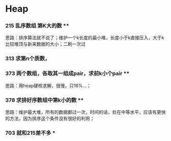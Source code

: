 # Heap

### 215 乱序数组 第K大的数 **
思路：排序算法就不说了；维护一个k长度的最小堆，长度小于k直接压入，大于k比较堆顶与新来数据的大小；二刷一次过

### 313 求第n个质数，

### 373 两个数组，各取其一组成pair，求前k小个pair **
思路：用heap硬核求解，很慢，只16%…；

### 378 求排好序数组中第k小的数 **
思路：维护最大堆，所有的数据都过一次，时间的话，处在中等水平，应该有更快的方法，因为排序这个条件没有很好的利用；

### 703 就和215差不多 *

